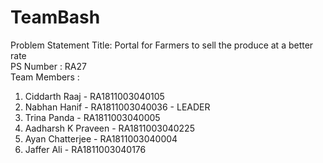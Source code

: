 # TeamBash
Problem Statement Title: Portal for Farmers to sell the produce at a better rate <br/>
PS Number : RA27<br/>
Team Members :<br/>
1) Ciddarth Raaj - RA1811003040105
2) Nabhan Hanif - RA1811003040036 - LEADER
3) Trina Panda - RA1811003040005
4) Aadharsh K Praveen - RA1811003040225
5) Ayan Chatterjee - RA1811003040004
6) Jaffer Ali -  RA1811003040176
